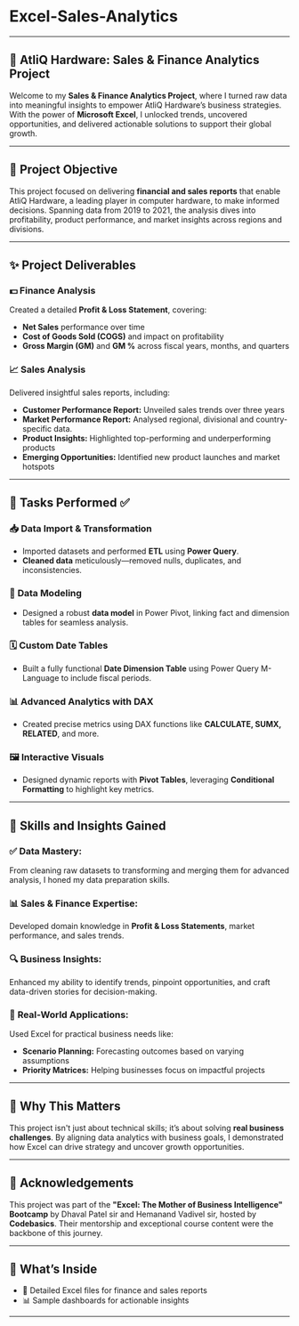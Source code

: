 # Excel-Sales-Analytics

---

## 🌟 AtliQ Hardware: Sales & Finance Analytics Project  

Welcome to my **Sales & Finance Analytics Project**, where I turned raw data into meaningful insights to empower AtliQ Hardware’s business strategies. With the power of **Microsoft Excel**, I unlocked trends, uncovered opportunities, and delivered actionable solutions to support their global growth.  

---

## 📜 **Project Objective**  

This project focused on delivering **financial and sales reports** that enable AtliQ Hardware, a leading player in computer hardware, to make informed decisions. Spanning data from 2019 to 2021, the analysis dives into profitability, product performance, and market insights across regions and divisions.  

---

## ✨ **Project Deliverables**  

### 💵 **Finance Analysis**  
Created a detailed **Profit & Loss Statement**, covering:  
- **Net Sales** performance over time  
- **Cost of Goods Sold (COGS)** and impact on profitability  
- **Gross Margin (GM)** and **GM %** across fiscal years, months, and quarters  

### 📈 **Sales Analysis**  
Delivered insightful sales reports, including:  
- **Customer Performance Report:** Unveiled sales trends over three years  
- **Market Performance Report:** Analysed regional, divisional and country-specific data. 
- **Product Insights:** Highlighted top-performing and underperforming products  
- **Emerging Opportunities:** Identified new product launches and market hotspots  

---

## 🔧 **Tasks Performed ✅**  

### 📥 **Data Import & Transformation**  
- Imported datasets and performed **ETL** using **Power Query**.  
- **Cleaned data** meticulously—removed nulls, duplicates, and inconsistencies.  

### 🔗 **Data Modeling**  
- Designed a robust **data model** in Power Pivot, linking fact and dimension tables for seamless analysis.  

### 🗓 **Custom Date Tables**  
- Built a fully functional **Date Dimension Table** using Power Query M-Language to include fiscal periods.  

### 📊 **Advanced Analytics with DAX**  
- Created precise metrics using DAX functions like **CALCULATE, SUMX, RELATED**, and more.  

### 🖼 **Interactive Visuals**  
- Designed dynamic reports with **Pivot Tables**, leveraging **Conditional Formatting** to highlight key metrics.  

---

## 🌟 **Skills and Insights Gained**  

### ✅ **Data Mastery:**  
From cleaning raw datasets to transforming and merging them for advanced analysis, I honed my data preparation skills.  

### 📊 **Sales & Finance Expertise:**  
Developed domain knowledge in **Profit & Loss Statements**, market performance, and sales trends.  

### 🔍 **Business Insights:**  
Enhanced my ability to identify trends, pinpoint opportunities, and craft data-driven stories for decision-making.  

### 🚀 **Real-World Applications:**  
Used Excel for practical business needs like:  
- **Scenario Planning:** Forecasting outcomes based on varying assumptions  
- **Priority Matrices:** Helping businesses focus on impactful projects  

---

## 🎉 **Why This Matters**  

This project isn't just about technical skills; it’s about solving **real business challenges**. By aligning data analytics with business goals, I demonstrated how Excel can drive strategy and uncover growth opportunities.  

---

## 🙏 **Acknowledgements**  

This project was part of the **"Excel: The Mother of Business Intelligence" Bootcamp** by Dhaval Patel sir and Hemanand Vadivel sir, hosted by **Codebasics**. Their mentorship and exceptional course content were the backbone of this journey.  

---

## 📂 **What’s Inside**  
- 📝 Detailed Excel files for finance and sales reports   
- 📊 Sample dashboards for actionable insights  

---

